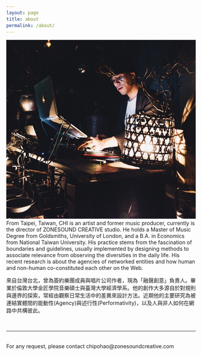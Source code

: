 ```yaml
---
layout: page
title: about
permalink: /about/
---
```


<img class="col one right" src="/img/prof_pic.jpg">

<br/>
From Taipei, Taiwan, CHI is an artist and former music producer, currently is the director of ZONESOUND CREATIVE studio. He holds a Master of Music Degree from Goldsmiths, University of London, and a B.A. in Economics from National Taiwan University. His practice stems from the fascination of boundaries and guidelines, usually implemented by designing methods to associate relevance from observing the diversities in the daily life. His recent research is about the agencies of networked entities and how human and non-human co-constituted each other on the Web.

來自台灣台北，曾為簽約樂團成員與唱片公司作者，現為「融聲創意」負責人。畢業於倫敦大學金匠學院音樂碩士與臺灣大學經濟學系。他的創作大多源自於對規則與邊界的探索，常經由觀察日常生活中的差異來設計方法。近期他的主要研究為被連結實體間的能動性(Agency)與述行性(Performativity)，以及人與非人如何在網路中共構彼此。


<br/>
<hr/>
<br/>
<span class="contacticon center">
	<a href="mailto:you@example.com"><i class="fa fa-envelope-square"></i></a>
	<a href="https://github.com" target="_blank"><i class="fa fa-github-square"></i></a>
	<a href="https://twitter.com" target="_blank"><i class="fa fa-twitter-square"></i></a>
</span>

<div class="col three caption">
	For any request, please contact chipohao@zonesoundcreative.com
</div>

